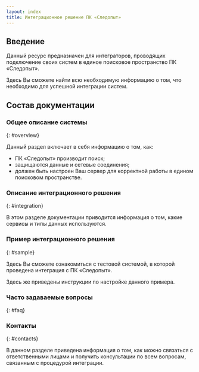 ```yaml
---
layout: index
title: Интеграционное решение ПК «Следопыт»
---
```


## Введение

Данный ресурс предназначен для интеграторов, проводящих подключение своих систем в единое поисковое пространство ПК «Следопыт».

Здесь Вы сможете найти всю необходимую информацию о том, что необходимо для успешной интеграции систем.

## Состав документации

### Общее описание системы
{: #overview}

Данный раздел включает в себя информацию о том, как:

* ПК «Следопыт» производит поиск;
* защищаются данные и сетевые соединения;
* должен быть настроен Ваш сервер для корректной работы в едином поисковом пространстве.

### Описание интеграционного решения
{: #integration}

В этом разделе документации приводится информация о том, какие сервисы и типы данных используются.

### Пример интеграционного решения
{: #sample}

Здесь Вы сможете ознакомиться с тестовой системой, в которой проведена интеграция с ПК «Следопыт».

Здесь же приведены инструкции по настройке данного примера.

### Часто задаваемые вопросы
{: #faq}

### Контакты
{: #contacts}

В данном разделе приведена информация о том, как можно связаться с ответственными лицами и получить консультации по всем вопросам, связанным с процедурой интеграции.
